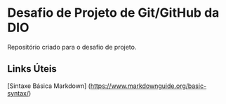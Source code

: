 # Desafio de Projeto de Git/GitHub da DIO
Repositório criado para o desafio de projeto.

## Links Úteis 
[Sintaxe Básica Markdown] (https://www.markdownguide.org/basic-syntax/)
